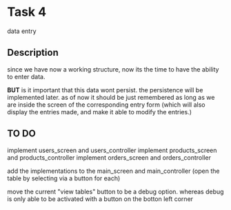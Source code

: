# Task 4

data entry

## Description

since we have now  a working structure, now its the time to have the ability to enter data.

**BUT** is it important that this data wont persist. the persistence will be implemented later. as of now it should be just remembered as long as we are inside the screen of the corresponding entry form (which will also display the entries made, and make it able to modify the entries.)

## TO DO

implement users_screen and users_controller
implement products_screen and products_controller
implement orders_screen and orders_controller

add the implementations to the main_screen and main_controller (open the table by selecting via a button for each)

move the current "view tables" button to be a debug option. whereas debug is only able to be activated with a button on the botton left corner
